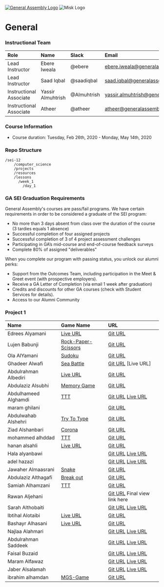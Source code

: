 [![General Assembly Logo](https://camo.githubusercontent.com/1a91b05b8f4d44b5bbfb83abac2b0996d8e26c92/687474703a2f2f692e696d6775722e636f6d2f6b6538555354712e706e67)](https://generalassemb.ly/education/web-development-immersive)
![Misk Logo](https://i.ibb.co/KmXhJbm/Webp-net-resizeimage-1.png)

# General


### Instructional Team

|Role        | Name            | Slack       | Email |
|:--         | :--             | :--         | :-- |
|Lead Instructor  | Ebere Iweala      | @ebere  | ebere.iweala@generalassemb.ly |
|Lead Instructor | Saad Iqbal | @saadiqbal | saad.iqbal@generalassemb.ly 
|Instructional Associate | Yassir Almuhtrish | @Almuhtrish | yassir.almuhtrish@generalassemb.ly |
|Instructional Associate | Atheer |  @atheer  | atheer@generalassemb.ly |

### Course Information

- Course duration: Tuesday, Feb 26th, 2020 - Monday, May 14th, 2020 

### Repo Structure

```
/sei-12
    /computer_science
    /projects
    /resources
    /lessons
      /week_1
        /day_1
```

### GA SEI Graduation Requirements

General Assembly's courses are pass/fail programs. We have certain requirements in order to be considered a graduate of the SEI program:

- No more than 3 days absent from class over the duration of the course (3 tardies equals 1 absence)
- Successful completion of four assigned projects
- Successful completion of 3 of 4 project assessment challenges
- Participating in GA’s mid-course and end-of-course feedback surveys
- Complete 80% of assigned "deliverables"

When you complete our program with passing status, you unlock our alumni perks:

- Support from the Outcomes Team, including participation in the Meet & Greet event (with prospective employers).
- Receive a GA Letter of Completion (via email 1 week after graduation)
- Credits and discounts for other GA courses (check with Student Services for details).
- Access to our Alumni Community


### Project 1
|Name       | Game Name            | URL    |
|:--         | :--             | :--         |
| Edrees Alyamani |[Live URL](https://pages.git.generalassemb.ly/alyamaniedrees/Project_Prompt_1/)	| [Git URL](https://git.generalassemb.ly/alyamaniedrees/Project_Prompt_1) |
|Lujen	Babunji |[Rock-Paper-Scissors](https://pages.git.generalassemb.ly/lujenbabunji/Rock-Paper-Scissors/)| [Git URL](https://git.generalassemb.ly/lujenbabunji/Rock-Paper-Scissors) |
|Ola AlYamani| [Sudoku](https://pages.git.generalassemb.ly/OLA13/Sudoku---Ola/) |	[Git URL](https://git.generalassemb.ly/OLA13/Sudoku---Ola) | 
| Ghadeer	Alwafi |[Sea Battle](https://pages.git.generalassemb.ly/ghadeeralwafi/Sea-Battle-Game/)|	[Git URL](https://git.generalassemb.ly/ghadeeralwafi/Sea-Battle-Game)	[Live URL] |
| Abdulrahman	Albediri| [Live URL]()|	[Git URL](https://git.generalassemb.ly/Dhom98/Get-8)|
| Abdulaziz 	Alsubhi	| [Memory Game](https://pages.git.generalassemb.ly/Abdulaziz-Alsubhi-GA/Memory_Game/)| [Git URL](https://git.generalassemb.ly/Abdulaziz-Alsubhi-GA/Memory_Game)|
| Abdulhameed	Alghamdi| [TTT](https://pages.git.generalassemb.ly/maram1139/match_animal_game/)|	[Git URL](https://github.com/i7medo/TicTacToe)	[Live URL](https://i7medo.github.io/TicTacToe/)|
|maram	ghilani	|| [Git URL](https://git.generalassemb.ly/maram1139/match_animal_game)|
|Abdulwahab	Alshehri|[Try To Type](https://pages.git.generalassemb.ly/abdul2020/TRY_TO_TYPE-Game/)| [Git URL](https://git.generalassemb.ly/abdul2020/TRY_TO_TYPE-Game)	|
|Ziad	Alshanbari|	[Corona](https://git.generalassemb.ly/Zyzto/Corona_Invader)| [Git URL](https://pages.git.generalassemb.ly/Zyzto/Corona_Invader/)	|
|mohammed 	alhddad	|[TTT](https://alhaddad11.github.io/Tic-Tac-Toe/) |[Git URL](https://github.com/alhaddad11/Tic-Tac-Toe.git)	|
|hanan	alsahli	| [Live URL](https://pages.git.generalassemb.ly/hananalsahli02/my-new-project1/)|[Git URL](https://pages.git.generalassemb.ly/hananalsahli02/my-new-project1/)	|
|Hala 	alyanbawi|	| [Git URL](https://git.generalassemb.ly/Hala959/Project_Prompt_1)	[Live URL](https://pages.git.generalassemb.ly/Hala959/Project_Prompt_1/)|
|adel	hazazi|	| [Git URL](https://git.generalassemb.ly/adelHazazi/first-project-adel)	[Live URL](https://pages.git.generalassemb.ly/adelHazazi/first-project-adel/) |
|Jawaher	Almaasrani |[Snake]()|	[Git URL](https://git.generalassemb.ly/Jawaher-adil/pro1_jawaher.git)|	
Abdulaziz	Althagafi|[Break out](https://pages.git.generalassemb.ly/labdul2ziz/Breakout-Game/)|[Git URL](https://git.generalassemb.ly/labdul2ziz/Breakout-Game) |
Samiah	Alhamzani	|[TTT](https://pages.git.generalassemb.ly/SamiahAl/tic-tac-toe/)| [Git URL](https://git.generalassemb.ly/SamiahAl/tic-tac-toe)	|
Rawan	Aljehani	|| [Git URL](https://git.generalassemb.ly/xrounx/My-Game)	Final view link here|
Sarah	Althobaiti||	[Git URL](https://git.generalassemb.ly/Sarah96/Game)	[Live URL](https://pages.git.generalassemb.ly/Sarah96/Game/)|
|Ibtihal	Alotaibi |[Live URL](https://pages.git.generalassemb.ly/Ibtihal/My-game/)|	[Git URL](https://git.generalassemb.ly/Ibtihal/My-game)	|
|Bashayr 	Alhasani|[Live URL](https://bashayr-alhasani.github.io/Project-1-3072/)|	[Git URL](https://github.com/Bashayr-Alhasani/Project-1-3072)	|
|Najlaa	Alahmari||	[Git URL](https://git.generalassemb.ly/n2jlaa/crossword-game)	[Live URL](file:///C:/Users/o-m-y/sei/projects/Sudoku---Ola/index.html)|
|Abdulrahman	Saddeek	|| [Git URL](https://git.generalassemb.ly/Abdulrahman-S/Project_Prompt_1)	[Live URL](https://pages.git.generalassemb.ly/Abdulrahman-S/Project_Prompt_1/)|
|Faisal 	Buzaid ||	[Git URL](https://github.com/faisalbuzaid/presentation)	[Live URL](https://github.com/faisalbuzaid/presentation)|
|Maram	Alfawaz||	[Git URL](https://git.generalassemb.ly/Maram-Alfawaz/Kill-coronavirus-MaramAlfawaz)	[Live URL](https://pages.git.generalassemb.ly/Maram-Alfawaz/Kill-coronavirus-MaramAlfawaz/)|
|Jaber	Alsalamah||	[Git URL](https://git.generalassemb.ly/JaAlSaDev/Dream-Field)	[Live URL](https://pages.git.generalassemb.ly/JaAlSaDev/Dream-Field/)|
|ibrahim	alhamdan |[MGS-Game]((https://ibrahimvis.github.io/GAProject-MGS-Game/))| [Git URL](https://git.generalassemb.ly/ibrahimvis/Project_Prompt_1)	|

	


